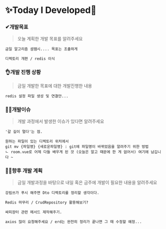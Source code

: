 # ✨Today I Developed🤞



### ✔개발목표

> 오늘 계획한 개발 목표를 알려주세요

```
금일 알고리즘 셤땜시.... 목표는 조촐하게

디렉토리 개편 / redis 이식
```





### 👌개발 진행 상황

> 금일 개발한 목표에 대한 개발진행한 내용

```
redis 설정 파일 생성 및 연결만...
```





### 🤷‍♂️개발이슈

> 개발 과정에서 발생한 이슈가 있다면 알려주세요

```
'갈 길이 멀다'는 점.

원하는 파일이 있는 디렉토리 위치에서
git mv {파일명} {새로운파일명} : git에 파일명이 바뀌었음을 알려주기 위한 방법
ㄴ room.vue로 어제 다들 배우게 된 것 (오늘은 알고 때문에 한 게 없어서) 여기에 남깁니다 ~
```





### 🐱‍🚀향후 개발 계획

> 금일 개발과정을 바탕으로 내일 혹은 금주에 개발이 필요한 내용을 알려주세요

```
강림쓰가 푸시 해주면 Dto 디렉토리를 정리할 생각이다.

Redis 마무리 / CrudRepository 활용해보기?

싸피장터 관련 메서드 제작해주기.

axios 많이 요청해주세요 / erd는 완전히 정리가 끝나면 그 때 수정할 예정...
```

